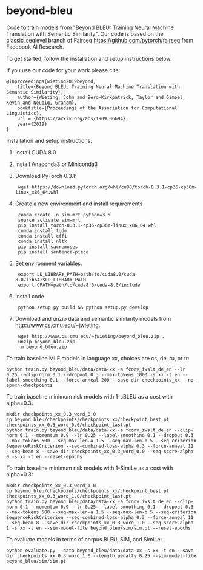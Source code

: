 # beyond-bleu

Code to train models from "Beyond BLEU: Training Neural Machine Translation with Semantic Similarity". Our code is based on the classic_seqlevel branch of Fairseq https://github.com/pytorch/fairseq from Facebook AI Research.

To get started, follow the installation and setup instructions below.

If you use our code for your work please cite:

    @inproceedings{wieting2019beyond,
        title={Beyond BLEU: Training Neural Machine Translation with Semantic Similarity},
        author={Wieting, John and Berg-Kirkpatrick, Taylor and Gimpel, Kevin and Neubig, Graham},
        booktitle={Proceedings of the Association for Computational Linguistics},
        url = {https://arxiv.org/abs/1909.06694},
        year={2019}
    }

Installation and setup instructions:

1. Install CUDA 8.0
2. Install Anaconda3 or Miniconda3
3. Download PyTorch 0.3.1:

        wget https://download.pytorch.org/whl/cu80/torch-0.3.1-cp36-cp36m-linux_x86_64.whl
4. Create a new environment and install requirements

        conda create -n sim-mrt python=3.6
        source activate sim-mrt
        pip install torch-0.3.1-cp36-cp36m-linux_x86_64.whl
        conda install tqdm
        conda install cffi
        conda install nltk
        pip install sacremoses
        pip install sentence-piece
5. Set environment variables:

        export LD_LIBRARY_PATH=path/to/cuda8.0/cuda-8.0/lib64:$LD_LIBRARY_PATH
        export CPATH=path/to/cuda8.0/cuda-8.0/include
6. Install code

        python setup.py build && python setup.py develop
7. Download and unzip data and semantic similarity models from http://www.cs.cmu.edu/~jwieting.

        wget http://www.cs.cmu.edu/~jwieting/beyond_bleu.zip .
        unzip beyond_bleu.zip
        rm beyond_bleu.zip

To train baseline MLE models in language xx, choices are cs, de, ru, or tr:

    python train.py beyond_bleu/data/data-xx -a fconv_iwslt_de_en --lr 0.25 --clip-norm 0.1 --dropout 0.3 --max-tokens 1000 -s xx -t en --label-smoothing 0.1 --force-anneal 200 --save-dir checkpoints_xx --no-epoch-checkpoints

To train baseline minimum risk models with 1-sBLEU as a cost with alpha=0.3:

    mkdir checkpoints_xx_0.3_word_0.0
    cp beyond_bleu/checkpoints/checkpoints_xx/checkpoint_best.pt checkpoints_xx_0.3_word_0.0/checkpoint_last.pt
    python train.py beyond_bleu/data/data-xx -a fconv_iwslt_de_en --clip-norm 0.1 --momentum 0.9 --lr 0.25 --label-smoothing 0.1 --dropout 0.3 --max-tokens 500 --seq-max-len-a 1.5 --seq-max-len-b 5 --seq-criterion SequenceRiskCriterion --seq-combined-loss-alpha 0.3 --force-anneal 11 --seq-beam 8 --save-dir checkpoints_xx_0.3_word_0.0 --seq-score-alpha 0 -s xx -t en --reset-epochs

To train baseline minimum risk models with 1-SimiLe as a cost with alpha=0.3:

    mkdir checkpoints_xx_0.3_word_1.0
    cp beyond_bleu/checkpoints/checkpoints_xx/checkpoint_best.pt checkpoints_xx_0.3_word_1.0/checkpoint_last.pt
    python train.py beyond_bleu/data/data-xx -a fconv_iwslt_de_en --clip-norm 0.1 --momentum 0.9 --lr 0.25 --label-smoothing 0.1 --dropout 0.3 --max-tokens 500 --seq-max-len-a 1.5 --seq-max-len-b 5 --seq-criterion SequenceRiskCriterion --seq-combined-loss-alpha 0.3 --force-anneal 11 --seq-beam 8 --save-dir checkpoints_xx_0.3_word_1.0 --seq-score-alpha 1 -s xx -t en --sim-model-file beyond_bleu/sim/sim.pt --reset-epochs

To evaluate models in terms of corpus BLEU, SIM, and SimiLe:

    python evaluate.py --data beyond_bleu/data/data-xx -s xx -t en --save-dir checkpoints_xx_0.3_word_1.0 --length_penalty 0.25 --sim-model-file beyond_bleu/sim/sim.pt